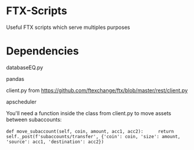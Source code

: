 # FTX-Scripts
Useful FTX scripts which serve multiples purposes

# Dependencies

databaseEQ.py

pandas

client.py from https://github.com/ftexchange/ftx/blob/master/rest/client.py

apscheduler

You'll need a function inside the class from client.py to move assets between subaccounts:


`def move_subaccount(self, coin, amount, acc1, acc2): `
`    return self._post(f'subaccounts/transfer', {'coin': coin, 'size': amount, 'source': acc1, 'destination': acc2})`
